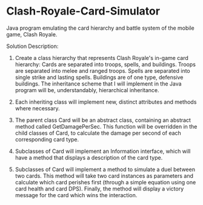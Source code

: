 # Clash-Royale-Card-Simulator
Java program emulating the card hierarchy and battle system of the mobile game, Clash Royale.

Solution Description: 

1. Create a class hierarchy that represents Clash Royale's in-game card hierarchy: Cards are separated into troops, spells, and buildings. Troops are separated into melee and ranged troops. Spells are separated into single strike and lasting spells. Buildings are of one type, defensive buildings. The inheritance scheme that I will implement in the Java program will be, understandably, hierarchical inheritance. 

2. Each inheriting class will implement new, distinct attributes and methods where necessary. 

3. The parent class Card will be an abstract class, containing an abstract method called GetDamagePerSec. This function will be overridden in the child classes of Card, to calculate the damage per second of each corresponding card type. 

4. Subclasses of Card will implement an Information interface, which will have a method that displays a description of the card type. 

5. Subclasses of Card will implement a method to simulate a duel between two cards. This method will take two card instances as parameters and calculate which card perishes first (through a simple equation using one card health and card DPS). Finally, the method will display a victory message for the card which wins the interaction. 
